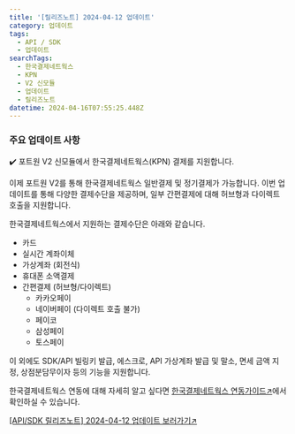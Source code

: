 ```yaml
---
title: '[릴리즈노트] 2024-04-12 업데이트'
category: 업데이트
tags:
  - API / SDK
  - 업데이트
searchTags:
  - 한국결제네트웍스
  - KPN
  - V2 신모듈
  - 업데이트
  - 릴리즈노트
datetime: 2024-04-16T07:55:25.448Z
---
```


<Callout title="2024년 04월 12일 API/SDK 업데이트 소식을 안내드립니다." />



### **주요 업데이트 사항**

✔️ 포트원 V2 신모듈에서 한국결제네트웍스(KPN) 결제를 지원합니다.

이제 포트원 V2를 통해 한국결제네트웍스 일반결제 및 정기결제가 가능합니다. 이번 업데이트를 통해 다양한 결제수단을 제공하며, 일부 간편결제에 대해 허브형과 다이렉트 호출을 지원합니다.

한국결제네트웍스에서 지원하는 결제수단은 아래와 같습니다.

- 카드
- 실시간 계좌이체
- 가상계좌 (회전식)
- 휴대폰 소액결제
- 간편결제 (허브형/다이렉트)
  - 카카오페이
  - 네이버페이 (다이렉트 호출 불가)
  - 페이코
  - 삼성페이
  - 토스페이

이 외에도 SDK/API 빌링키 발급, 에스크로, API 가상계좌 발급 및 말소, 면세 금액 지정, 상점분담무이자 등의 기능을 지원합니다.

한국결제네트웍스 연동에 대해 자세히 알고 싶다면 [한국결제네트웍스 연동가이드↗](https://developers.portone.io/opi/ko/integration/pg/v2/kpn?v=v2)에서 확인하실 수 있습니다.

[\[API/SDK 릴리즈노트\] 2024-04-12 업데이트 보러가기↗](https://developers.portone.io/release-notes/api-sdk/2024-04-12?v=v2)
